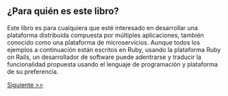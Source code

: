 ## ¿Para quién es este libro?

Este libro es para cualquiera que esté interesado en desarrollar una plataforma
distribuida compuesta por múltiples aplicaciones, también conocido como una
plataforma de microservicios. Aunque todos los ejemplos a continuación están
escritos en Ruby, usando la plataforma Ruby on Rails, un desarrollador de
software puede adentrarse y traducir la funcionalidad propuesta usando el
lenguaje de programación y plataforma de su preferencia.

[Siguiente >>](003-whats-in-this-book.es.md)
